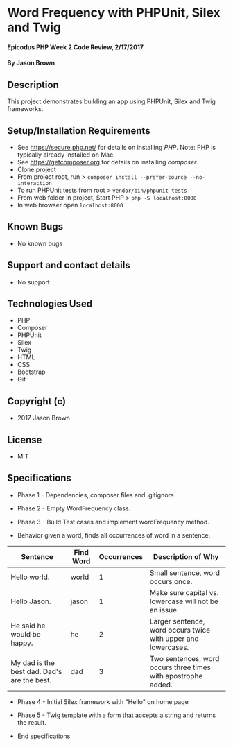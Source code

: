 # Word Frequency with PHPUnit, Silex and Twig

#### Epicodus PHP Week 2 Code Review, 2/17/2017

#### By Jason Brown

## Description

This project demonstrates building an app using PHPUnit, Silex and Twig frameworks.

## Setup/Installation Requirements
* See https://secure.php.net/ for details on installing _PHP_.  Note: PHP is typically already installed on Mac.
* See https://getcomposer.org for details on installing _composer_.
* Clone project
* From project root, run > `composer install --prefer-source --no-interaction`
* To run PHPUnit tests from root > `vendor/bin/phpunit tests`
* From web folder in project, Start PHP > `php -S localhost:8000`
* In web browser open `localhost:8000`

## Known Bugs
* No known bugs

## Support and contact details
* No support

## Technologies Used
* PHP
* Composer
* PHPUnit
* Silex
* Twig
* HTML
* CSS
* Bootstrap
* Git

## Copyright (c)
* 2017 Jason Brown

## License
* MIT

## Specifications
* Phase 1 - Dependencies, composer files and .gitignore.
* Phase 2 - Empty WordFrequency class.
* Phase 3 - Build Test cases and implement wordFrequency method.

* Behavior given a word, finds all occurrences of word in a sentence.

| Sentence              | Find Word      |  Occurrences | Description of Why |
|--------------|----------------------------|-----------|--------------------|
| Hello world.         |     world           |    1      | Small sentence, word occurs once. |
|  Hello Jason.      | jason          |  1       | Make sure capital vs. lowercase  will not be an issue. |
|  He said he would be happy.  |     he       |      2    | Larger sentence, word occurs twice with upper and lowercases. |
| My dad is the best dad.  Dad's are the best.  | dad | 3 |Two sentences, word occurs three times with apostrophe added.|




* Phase 4 - Initial Silex framework with "Hello" on home page
* Phase 5 - Twig template with a form that accepts a string and returns the result.

* End specifications
